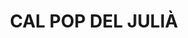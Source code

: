 ---
layout: patrimoni-details
title:  "CAL POP DEL JULIÀ"
collections: ["patrimoni-arquitectonic"]
coordinates:
  - group1:
        - [1.461018419437591, 42.357587432427131]
        - [1.4612947387057, 42.357602226268916]
        - [1.46131283632143, 42.357506087808709]
        - [1.461257206718082, 42.357501766874741]
        - [1.461249902884802, 42.357541723433705]
        - [1.461141881151372, 42.357542150912636]
        - [1.46102973322846, 42.357538767775097]
        - [1.461018419437591, 42.357587432427131]
---